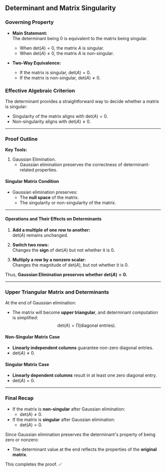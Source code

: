 ## Determinant and Matrix Singularity

### Governing Property
- **Main Statement:**  
  The determinant being 0 is equivalent to the matrix being singular.
  - When $\text{det}(A) = 0$, the matrix $A$ is singular.
  - When $\text{det}(A) \neq 0$, the matrix $A$ is non-singular.

- **Two-Way Equivalence:**  
  - If the matrix is singular, $\text{det}(A) = 0$.
  - If the matrix is non-singular, $\text{det}(A) \neq 0$.

### Effective Algebraic Criterion
The determinant provides a straightforward way to decide whether a matrix is singular:
- Singularity of the matrix aligns with $\text{det}(A) = 0$.
- Non-singularity aligns with $\text{det}(A) \neq 0$.

---

### Proof Outline
**Key Tools:**
1. Gaussian Elimination.
   - Gaussian elimination preserves the correctness of determinant-related properties.

#### Singular Matrix Condition
- Gaussian elimination preserves:
  - The **null space** of the matrix.
  - The singularity or non-singularity of the matrix.

---

#### Operations and Their Effects on Determinants
1. **Add a multiple of one row to another:**  
   $\text{det}(A)$ remains unchanged.
   
2. **Switch two rows:**  
   Changes the **sign** of $\text{det}(A)$ but not whether it is 0.
   
3. **Multiply a row by a nonzero scalar:**  
   Changes the magnitude of $\text{det}(A)$, but not whether it is 0.

Thus, **Gaussian Elimination preserves whether $\text{det}(A) = 0$.**

---

### Upper Triangular Matrix and Determinants
At the end of Gaussian elimination:
- The matrix will become **upper triangular**, and determinant computation is simplified:
  $$
  \text{det}(A) = \prod \text{(diagonal entries)}.
  $$

#### Non-Singular Matrix Case
- **Linearly independent columns** guarantee non-zero diagonal entries.
- $\text{det}(A) \neq 0$.

#### Singular Matrix Case
- **Linearly dependent columns** result in at least one zero diagonal entry.
- $\text{det}(A) = 0$.

---

### Final Recap
- If the matrix is **non-singular** after Gaussian elimination:
  - $\text{det}(A) \neq 0$.
- If the matrix is **singular** after Gaussian elimination:
  - $\text{det}(A) = 0$.

Since Gaussian elimination preserves the determinant's property of being zero or nonzero:
- The determinant value at the end reflects the properties of the **original matrix**.

This completes the proof. ✅
